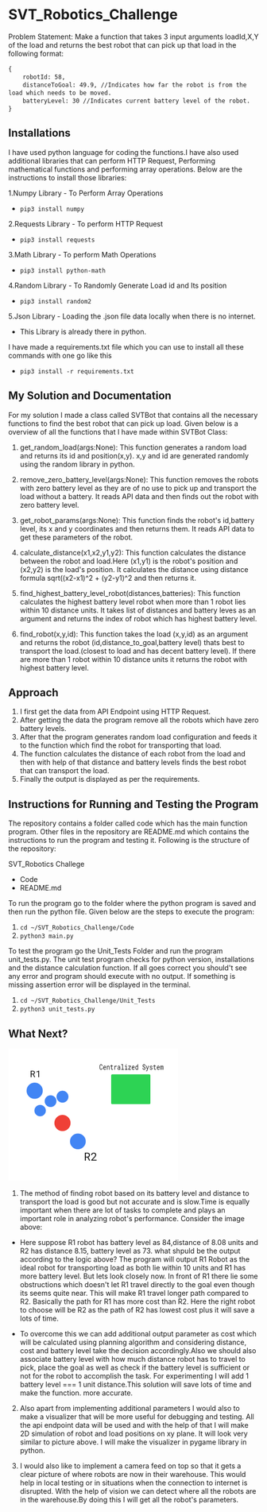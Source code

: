 # SVT_Robotics_Challenge

Problem Statement: Make a function that takes 3 input arguments loadId,X,Y of the load and returns the best robot that can pick up that load in the following format:
```
{
    robotId: 58,
    distanceToGoal: 49.9, //Indicates how far the robot is from the load which needs to be moved.
    batteryLevel: 30 //Indicates current battery level of the robot.
}
```
## Installations
I have used python language for coding the functions.I have also used additional libraries that can perform HTTP Request, Performing mathematical functions and performing array operations. Below are the instructions to install those libraries:

1.Numpy Library - To Perform Array Operations
- ```pip3 install numpy```

2.Requests Library - To perform HTTP Request
- ```pip3 install requests```

3.Math Library - To perform Math Operations
- ```pip3 install python-math```

4.Random Library - To Randomly Generate Load id and Its position
- ```pip3 install random2```

5.Json Library - Loading the .json file data locally when there is no internet.
- This Library is already there in python.

I have made a requirements.txt file which you can use to install all these commands with one go like this
- ```pip3 install -r requirements.txt```

## My Solution and Documentation
For my solution I made a class called SVTBot that contains all the necessary functions to find the best robot that can pick up load. Given below is a overview of all the functions that I have made within SVTBot Class:

1. get_random_load(args:None): This function generates a random load and returns its id and position(x,y). x,y and id are generated randomly using the random library in python.

2. remove_zero_battery_level(args:None): This function removes the robots with zero battery level as they are of no use to pick up and transport the load without a battery. It reads API data and then finds out the robot with zero battery level.

3. get_robot_params(args:None): This function finds the robot's id,battery level, its x and y coordinates and then returns them. It reads API data to get these parameters of the robot.

4. calculate_distance(x1,x2,y1,y2): This function calculates the distance between the robot and load.Here (x1,y1) is the robot's position and (x2,y2) is the load's position. It calculates the distance using distance formula sqrt((x2-x1)^2 + (y2-y1)^2 and then returns it.

5. find_highest_battery_level_robot(distances,batteries): This function calculates the highest battery level robot when more than 1 robot lies within 10 distance units. It takes list of distances and battery leves as an argument and returns the index of robot which has highest battery level.

6. find_robot(x,y,id): This function takes the load (x,y,id) as an argument and returns the robot (id,distance_to_goal,battery level) thats best to transport the load.(closest to load and has decent battery level). If there are more than 1 robot within 10 distance units it returns the robot with highest battery level.

## Approach
1. I first get the data from API Endpoint using HTTP Request.
2. After getting the data the program remove all the robots which have zero battery levels.
3. After that the program generates random load configuration and feeds it to the function which find the robot for transporting that load.
4. The function calculates the distance of each robot from the load and then with help of that distance and battery levels finds the best robot that can transport the load.
5. Finally the output is displayed as per the requirements.

## Instructions for Running and Testing the Program
The repository contains a folder called code which has the main function program. Other files in the repository are README.md which contains the instructions to run the program and testing it. Following is the structure of the repository:

SVT_Robotics Challege
- Code
- README.md

To run the program go to the folder where the python program is saved and then run the python file. Given below are the steps to execute the program:

1. ```cd ~/SVT_Robotics_Challenge/Code```
2. ```python3 main.py```

To test the program go the Unit_Tests Folder and run the program unit_tests.py. The unit test program checks for python version, installations and the distance calculation function. If all goes correct you should't see any error and program should execute with no output. If something is missing assertion error will be displayed in the terminal.

1. ```cd ~/SVT_Robotics_Challenge/Unit_Tests```
2. ```python3 unit_tests.py```

## What Next?
![node_graph](Asset/Example.png)

1. The method of finding robot based on its battery level and distance to transport the load is good but not accurate and is slow.Time is equally important when there are lot of tasks to complete and plays an important role in analyzing robot's performance. Consider the image above:

- Here suppose R1 robot has battery level as 84,distance of 8.08 units and R2 has distance 8.15, battery level as 73. what shpuld be the output according to the logic above? The program will output R1 Robot as the ideal robot for transporting load as both lie within 10 units and R1 has more battery level. But lets look closely now. In front of R1 there lie some obstructions which doesn't let R1 travel directly to the goal even though its seems quite near. This will make R1 travel longer path compared to R2. Basically the path for R1 has more cost than R2. Here the right robot to choose will be R2 as the path of R2 has lowest cost plus it will save a lots of time. 

- To overcome this we can add additional output parameter as cost which will be calculated using planning algorithm and considering distance, cost and battery level take the decision accordingly.Also we should also associate battery level with how much distance robot has to travel to pick, place the goal as well as check if the battery level is sufficient or not for the robot to accomplish the task. For experimenting I will add 1 battery level === 1 unit distance.This solution will save lots of time and make the function. more accurate.

2. Also apart from implementing additional parameters I would also to make a visualizer that will be more useful for debugging and testing. All the api endpoint data will be used and with the help of that I will make 2D simulation of robot and load positions on xy plane. It will look very similar to picture above. I will make the visualizer in pygame library in python.

3. I would also like to implement a camera feed on top so that it gets a clear picture of where robots are now in their warehouse. This would help in local testing or in situations when the connection to internet is disrupted. With the help of vision we can detect where all the robots are in the warehouse.By doing this I will get all the robot's parameters.